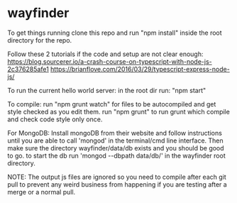 # wayfinder

To get things running clone this repo and run "npm install" inside the root directory for the repo.

Follow these 2 tutorials if the code and setup are not clear enough:
https://blog.sourcerer.io/a-crash-course-on-typescript-with-node-js-2c376285afe1
https://brianflove.com/2016/03/29/typescript-express-node-js/

To run the current hello world server:
in the root dir run: "npm start"

To compile:
run "npm grunt watch" for files to be autocompiled and get style checked as you edit them.
run "npm grunt" to run grunt which compile and check code style only once.


For MongoDB:
Install mongoDB from their website and follow instructions until you are able to call 'mongod'
in the terminal/cmd line interface. Then make sure the directory wayfinder/data/db exists and you should be good to go.
to start the db run 'mongod --dbpath data/db/' in the wayfinder root directory.


NOTE:
The output js files are ignored so you need to compile after each git pull to prevent any weird business
from happening if you are testing after a merge or a normal pull.


